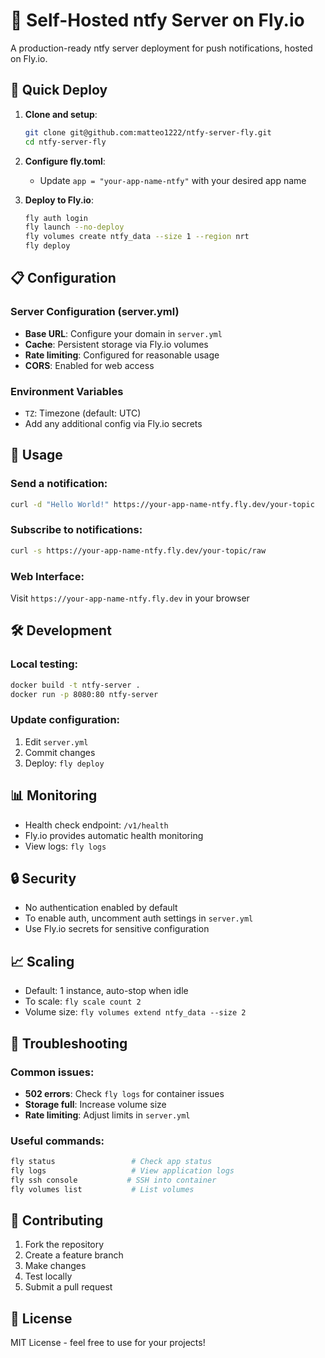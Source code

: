 # 🔔 Self-Hosted ntfy Server on Fly.io

A production-ready ntfy server deployment for push notifications, hosted on Fly.io.

## 🚀 Quick Deploy

1. **Clone and setup**:

   ```bash
   git clone git@github.com:matteo1222/ntfy-server-fly.git
   cd ntfy-server-fly
   ```

2. **Configure fly.toml**:

   - Update `app = "your-app-name-ntfy"` with your desired app name

3. **Deploy to Fly.io**:
   ```bash
   fly auth login
   fly launch --no-deploy
   fly volumes create ntfy_data --size 1 --region nrt
   fly deploy
   ```

## 📋 Configuration

### Server Configuration (server.yml)

- **Base URL**: Configure your domain in `server.yml`
- **Cache**: Persistent storage via Fly.io volumes
- **Rate limiting**: Configured for reasonable usage
- **CORS**: Enabled for web access

### Environment Variables

- `TZ`: Timezone (default: UTC)
- Add any additional config via Fly.io secrets

## 🔧 Usage

### Send a notification:

```bash
curl -d "Hello World!" https://your-app-name-ntfy.fly.dev/your-topic
```

### Subscribe to notifications:

```bash
curl -s https://your-app-name-ntfy.fly.dev/your-topic/raw
```

### Web Interface:

Visit `https://your-app-name-ntfy.fly.dev` in your browser

## 🛠️ Development

### Local testing:

```bash
docker build -t ntfy-server .
docker run -p 8080:80 ntfy-server
```

### Update configuration:

1. Edit `server.yml`
2. Commit changes
3. Deploy: `fly deploy`

## 📊 Monitoring

- Health check endpoint: `/v1/health`
- Fly.io provides automatic health monitoring
- View logs: `fly logs`

## 🔒 Security

- No authentication enabled by default
- To enable auth, uncomment auth settings in `server.yml`
- Use Fly.io secrets for sensitive configuration

## 📈 Scaling

- Default: 1 instance, auto-stop when idle
- To scale: `fly scale count 2`
- Volume size: `fly volumes extend ntfy_data --size 2`

## 🐛 Troubleshooting

### Common issues:

- **502 errors**: Check `fly logs` for container issues
- **Storage full**: Increase volume size
- **Rate limiting**: Adjust limits in `server.yml`

### Useful commands:

```bash
fly status                 # Check app status
fly logs                   # View application logs
fly ssh console           # SSH into container
fly volumes list           # List volumes
```

## 🤝 Contributing

1. Fork the repository
2. Create a feature branch
3. Make changes
4. Test locally
5. Submit a pull request

## 📄 License

MIT License - feel free to use for your projects!
